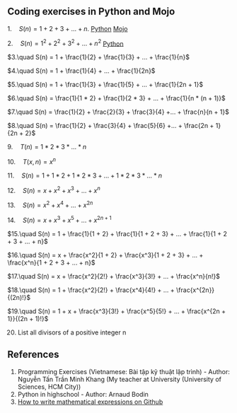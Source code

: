 ## Coding exercises in Python and Mojo 

$1.\quad S(n) = 1 + 2 + 3 + ...+ n.$ [Python](https://github.com/bumbii/code/blob/main/python/exercises/001/001.py) [Mojo](https://github.com/bumbii/code/blob/main/mojo/exercises/001/001.mojo)

$2.\quad S(n) = 1^2 + 2^2 + 3^2 + ... + n^2$ [Python](https://github.com/bumbii/code/blob/main/python/exercises/002/002.py)

$3.\quad S(n) = 1 + \frac{1}{2} + \frac{1}{3} + ... + \frac{1}{n}$

$4.\quad S(n) = 1 + \frac{1}{4} + ... + \frac{1}{2n}$

$5.\quad S(n) = 1 + \frac{1}{3} + \frac{1}{5} + ... + \frac{1}{2n + 1}$

$6.\quad S(n) = \frac{1}{1 * 2} + \frac{1}{2 * 3} + ... + \frac{1}{n * (n + 1)}$

$7.\quad S(n) = \frac{1}{2} + \frac{2}{3} + \frac{3}{4} +... + \frac{n}{n + 1}$

$8.\quad S(n) = \frac{1}{2} + \frac{3}{4} + \frac{5}{6} +... + \frac{2n + 1}{2n + 2}$

$9.\quad T(n) = 1 * 2 * 3 * ... * n$

$10.\quad T(x, n) = x^n$

$11.\quad S(n) = 1 + 1 * 2 + 1 * 2 * 3 + ... + 1 * 2 * 3 * ... * n$

$12.\quad S(n) = x + x^2 + x^3 + ... + x^n$

$13.\quad S(n) = x^2 + x^4 + ... + x^{2n}$

$14.\quad S(n) = x + x ^ 3 + x^5 + ... + x^{2n + 1}$

$15.\quad S(n) = 1 + \frac{1}{1 + 2} + \frac{1}{1 + 2 + 3} + ... + \frac{1}{1 + 2 + 3 + ... + n}$

$16.\quad S(n) = x + \frac{x^2}{1 + 2} + \frac{x^3}{1 + 2 + 3} + ... + \frac{x^n}{1 + 2 + 3 + ... + n}$

$17.\quad S(n) = x + \frac{x^2}{2!} + \frac{x^3}{3!} + ... + \frac{x^n}{n!}$

$18.\quad S(n) = 1 + \frac{x^2}{2!} + \frac{x^4}{4!} + ... + \frac{x^{2n}}{(2n)!}$

$19.\quad S(n) = 1 + x + \frac{x^3}{3!} + \frac{x^5}{5!} + ... + \frac{x^{2n + 1}}{(2n + 1)!}$

20. List all divisors of a positive integer n

## References
1. Programming Exercises (Vietnamese: Bài tập kỹ thuật lập trình) - Author: Nguyễn Tấn Trần Minh Khang (My teacher at University (University of Sciences, HCM City))
2. Python in highschool - Author: Arnaud Bodin
3. [How to write mathematical expressions on Github](https://docs.github.com/en/get-started/writing-on-github/working-with-advanced-formatting/writing-mathematical-expressions)
